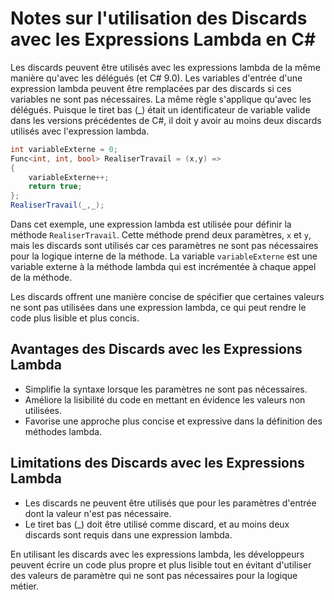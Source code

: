 # Notes sur l'utilisation des Discards avec les Expressions Lambda en C#

Les discards peuvent être utilisés avec les expressions lambda de la même manière qu'avec les délégués (et C# 9.0). Les variables d'entrée d'une expression lambda peuvent être remplacées par des discards si ces variables ne sont pas nécessaires. La même règle s'applique qu'avec les délégués. Puisque le tiret bas (_) était un identificateur de variable valide dans les versions précédentes de C#, il doit y avoir au moins deux discards utilisés avec l'expression lambda.

```csharp
int variableExterne = 0;
Func<int, int, bool> RealiserTravail = (x,y) =>
{
    variableExterne++;
    return true;
};
RealiserTravail(_,_);
```

Dans cet exemple, une expression lambda est utilisée pour définir la méthode `RealiserTravail`. Cette méthode prend deux paramètres, `x` et `y`, mais les discards sont utilisés car ces paramètres ne sont pas nécessaires pour la logique interne de la méthode. La variable `variableExterne` est une variable externe à la méthode lambda qui est incrémentée à chaque appel de la méthode.

Les discards offrent une manière concise de spécifier que certaines valeurs ne sont pas utilisées dans une expression lambda, ce qui peut rendre le code plus lisible et plus concis.

## Avantages des Discards avec les Expressions Lambda
- Simplifie la syntaxe lorsque les paramètres ne sont pas nécessaires.
- Améliore la lisibilité du code en mettant en évidence les valeurs non utilisées.
- Favorise une approche plus concise et expressive dans la définition des méthodes lambda.

## Limitations des Discards avec les Expressions Lambda
- Les discards ne peuvent être utilisés que pour les paramètres d'entrée dont la valeur n'est pas nécessaire.
- Le tiret bas (_) doit être utilisé comme discard, et au moins deux discards sont requis dans une expression lambda.

En utilisant les discards avec les expressions lambda, les développeurs peuvent écrire un code plus propre et plus lisible tout en évitant d'utiliser des valeurs de paramètre qui ne sont pas nécessaires pour la logique métier.
